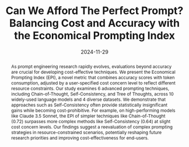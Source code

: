 ---
title: 'Can We Afford The Perfect Prompt? Balancing Cost and Accuracy with the Economical Prompting Index'
authors:
- Tyler McDonald
- Anthony Colosimo
- Yifeng Li
- Ali Emami
date: '2024-11-29'
publishDate: '2024-11-29T00:00:00Z'
publication_types:
- '1'
abstract: 'As prompt engineering research rapidly evolves, evaluations beyond accuracy are crucial for developing cost-effective techniques. We present the Economical Prompting Index (EPI), a novel metric that combines accuracy scores with token consumption, adjusted by a user-specified cost concern level to reflect different resource constraints. Our study examines 6 advanced prompting techniques, including Chain-of-Thought, Self-Consistency, and Tree of Thoughts, across 10 widely-used language models and 4 diverse datasets. We demonstrate that approaches such as Self-Consistency often provide statistically insignificant gains while becoming cost-prohibitive. For example, on high-performing models like Claude 3.5 Sonnet, the EPI of simpler techniques like Chain-of-Thought (0.72) surpasses more complex methods like Self-Consistency (0.64) at slight cost concern levels. Our findings suggest a reevaluation of complex prompting strategies in resource-constrained scenarios, potentially reshaping future research priorities and improving cost-effectiveness for end-users.'
publication: '*COLING 2025, Oral Presentation*'
#publication_short: 'COLING 2025'
links:
- name: ACL Anthology
  url: https://aclanthology.org/2025.coling-main.471/
- name: ArXiv
  url: https://arxiv.org/abs/2412.01690
- name: Code
  url: https://github.com/tm21cy/EconomicalPromptingIndex
---
